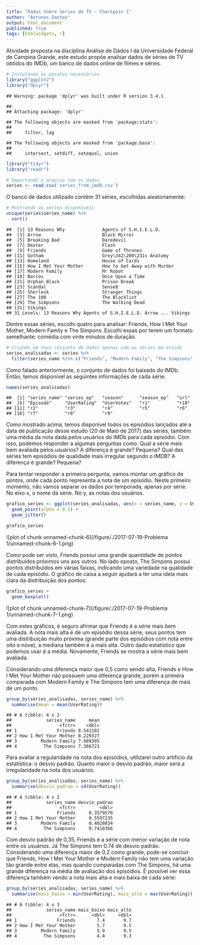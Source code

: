 ```yaml
---
title: "Dados Sobre Séries de TV - Checkpoin 1"
author: "Antunes Dantas"
output: html_document
published: true
tags: [htmlwidgets, r]
---
```


Atividade proposta na disciplina Análise de Dados I da Universidade Federal de Campina Grande, este estudo propõe analisar dados de séries de TV obtidos do IMDb, um banco de dados online de filmes e séries.


```r
# Instalando os pacotes necessários
library("ggplot2")
library("dplyr")
```

```
## Warning: package 'dplyr' was built under R version 3.4.1
```

```
## 
## Attaching package: 'dplyr'
```

```
## The following objects are masked from 'package:stats':
## 
##     filter, lag
```

```
## The following objects are masked from 'package:base':
## 
##     intersect, setdiff, setequal, union
```

```r
library("tidyr")
library("readr")
```



```r
# Importando o arquivo com os dados
series <- read.csv('series_from_imdb.csv')
```

O banco de dados utilizado contém 31 séries, escolhidas aleatoriamente:


```r
# Mostrando as séries disponíveis
unique(series$series_name) %>%
  sort()
```

```
##  [1] 13 Reasons Why              Agents of S.H.I.E.L.D.     
##  [3] Arrow                       Black Mirror               
##  [5] Breaking Bad                Daredevil                  
##  [7] Dexter                      Flash                      
##  [9] Friends                     Game of Thrones            
## [11] Gotham                      Grey\342\200\231s Anatomy  
## [13] Homeland                    House of Cards             
## [15] How I Met Your Mother       How to Get Away with Murder
## [17] Modern Family               Mr Robot                   
## [19] Narcos                      Once Upon a Time           
## [21] Orphan Black                Prison Break               
## [23] Scandal                     Sense8                     
## [25] Sherlock                    Stranger Things            
## [27] The 100                     The Blacklist              
## [29] The Simpsons                The Walking Dead           
## [31] Vikings                    
## 31 Levels: 13 Reasons Why Agents of S.H.I.E.L.D. Arrow ... Vikings
```

Dentre essas séries, escolhi quatro para analisar: Friends, How I Met Your Mother, Modern Family e The Simpons. Escolhi essas por terem um formato semelhante: comédia com vinte minutos de duração.


```r
# Criando um novo conjunto de dados apenas com as séries em estudo
series_analisadas <- series %>% 
  filter(series_name %in% c("Friends", "Modern Family", "The Simpsons", "How I Met Your Mother"))
```

Como falado anteriormente, o conjunto de dados foi baixado do IMDb. Então, temos disponível as seguintes informações de cada série:


```r
names(series_analisadas)
```

```
##  [1] "series_name" "series_ep"   "season"      "season_ep"   "url"        
##  [6] "Episode"     "UserRating"  "UserVotes"   "r1"          "r10"        
## [11] "r2"          "r3"          "r4"          "r5"          "r6"         
## [16] "r7"          "r8"          "r9"
```

Como mostrado acima, temos disponível todos os episódios lançados até a data de publicação desse estudo (20 de Maio de 2017) das séries, também uma média da nota dada pelos usuários do IMDb para cada episódio. Com isso, podemos responder a algumas perguntas como: Qual a série mais bem avaliada pelos usuários? A diferença é grande? Pequena? Qual das séries tem episódios de qualidade mais irregular segundo o IMDB? A diferença é grande? Pequena?

Para tentar responder a primeira pergunta, vamos montar um gráfico de pontos, onde cada ponto representa a nota de um episódio. Neste primeiro momento, não vamos separar os dados por temporada, apenas por série. No eixo x, o nome da série. No y, as notas dos usuários.


```r
grafico_series <- ggplot(series_analisadas, aes(x = series_name, y = UserRating, color = series_name)) +
  geom_point(alpha = 0.1) +
  geom_jitter()

grafico_series
```

![plot of chunk unnamed-chunk-6](/figure/./2017-07-19-Problema 1/unnamed-chunk-6-1.png)

Como pode ser visto, Friends possui uma grande quantidade de pontos distribuídos próximos uns aos outros. No lado oposto, The Simpons possui pontos distribuídos em várias faixas, indicando uma variedade na qualidade de cada episódio. O gráfico de caixa a seguir ajudará a ter uma ideia mais clara da distribuição dos pontos:


```r
grafico_series +
  geom_boxplot()
```

![plot of chunk unnamed-chunk-7](/figure/./2017-07-19-Problema 1/unnamed-chunk-7-1.png)

Com estes gráficos, é seguro afirmar que Friends é a série mais bem avaliada. A nota mais alta é de um episódio dessa série, seus pontos tem uma distribuição muito próxima (grande parte dos episódios com nota entre oito e nove), a mediana também é a mais alta. Outro dado estatístico que podemos usar é a média. Novamente, Friends se mostra a série mais bem avaliada.

Considerando uma diferença maior que 0,5 como sendo alta, Friends e How I Met Your Mother não possuem uma diferença grande, porém a primera comparada com Modern Family e The Simpons tem uma diferença de mais de um ponto.


```r
group_by(series_analisadas, series_name) %>%
  summarise(mean = mean(UserRating))
```

```
## # A tibble: 4 x 2
##             series_name     mean
##                  <fctr>    <dbl>
## 1               Friends 8.541102
## 2 How I Met Your Mother 8.229327
## 3         Modern Family 7.989305
## 4          The Simpsons 7.366721
```

Para avaliar a regularidade na nota dos episódios, utilizarei outro artifício da estatística: o desvio padrão. Quanto maior o desvio padrão, maior será a irregularidade na nota dos usuários.


```r
group_by(series_analisadas, series_name) %>%
  summarise(desvio_padrao = sd(UserRating))
```

```
## # A tibble: 4 x 2
##             series_name desvio_padrao
##                  <fctr>         <dbl>
## 1               Friends     0.3579570
## 2 How I Met Your Mother     0.5597235
## 3         Modern Family     0.4028034
## 4          The Simpsons     0.7418366
```

Com desvio padrão de 0,35, Friends é a série com menor variação de nota entre os usuários. Já The Simpons tem 0.74 de desvio padrão. Considerando uma diferença maior de 0,2 como grande, pode-se concluir que Friends, How I Met Your Mother e Modern Family não tem uma variação tão grande entre elas, mas quando comparadas com The Simpons, há uma grande diferença na média de avaliação dos episódios. É possível ver essa diferença também vendo a nota mais alta e mais baixa de cada série:


```r
group_by(series_analisadas, series_name) %>%
  summarise(mais_baixo = min(UserRating), mais_alto = max(UserRating))
```

```
## # A tibble: 4 x 3
##             series_name mais_baixo mais_alto
##                  <fctr>      <dbl>     <dbl>
## 1               Friends        7.4       9.7
## 2 How I Met Your Mother        5.7       9.5
## 3         Modern Family        5.9       9.5
## 4          The Simpsons        4.4       9.3
```
